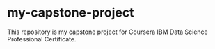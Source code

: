 # my-capstone-project
This repository is my capstone project for Coursera IBM Data Science Professional Certificate.

